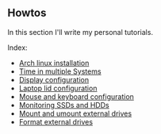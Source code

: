 ## Howtos

In this section I'll write my personal tutorials.

Index:

- [Arch linux installation](arch-linux-installation.md)
- [Time in multiple Systems](time-in-multiple-systems.md)
- [Display configuration](display-configuration.md)
- [Laptop lid configuration](laptop-lid-configuration.md)
- [Mouse and keyboard configuration](mouse-and-keyboard-configuration.md)
- [Monitoring SSDs and HDDs](monitoring-ssds-and-hdds.md)
- [Mount and umount external drives](mount-and-unmount-external-drives.md)
- [Format external drives](format-external-drives.md)
